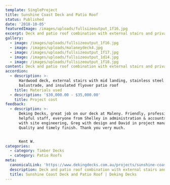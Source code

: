 ```yaml
---
template: SingleProject
title: Sunshine Coast Deck and Patio Roof
status: Published
date: '2018-10-05'
featuredImage: /images/uploads/fullsizeoutput_1f16.jpg
excerpt: Deck and patio roof combination with external stairs and privacy screen.
gallery:
  - image: /images/uploads/fullsizeoutput_1f16.jpg
  - image: /images/uploads/malaneydeck4.jpg
  - image: /images/uploads/fullsizeoutput_1f17.jpg
  - image: /images/uploads/fullsizeoutput_1d14.jpg
  - image: /images/uploads/fullsizeoutput_1f18.jpg
content: Deck and patio roof combination with external stairs and privacy screen.
accordion:
  - description: >-
      Hardwood deck, external stairs with mid landing, stainless steel wire rope
      balustrade, and insulated flyover patio roof
    title: Materials used
  - description: '$30,000.00 - $35,000.00'
    title: Project cost
feedback:
  - description: >-
      Deking Decks, great job on our deck at Maleny. Friendly, professional and
      helpful staff, everyone from Shelley in administration & accounts, Roly
      with site engineering, Greg with design and David in project management.
      Quality and timely finish. Thank you very much.


      Kent W.
categories:
  - category: Timber Decks
  - category: Patio Roofs
meta:
  canonicalLink: 'https://www.dekingdecks.com.au/projects/sunshine-coast-deck-and-patio-roof/'
  description: Deck and patio roof combination with external stairs and privacy screen.
  title: Sunshine Coast Deck and Patio Roof | Deking Decks
---
```


